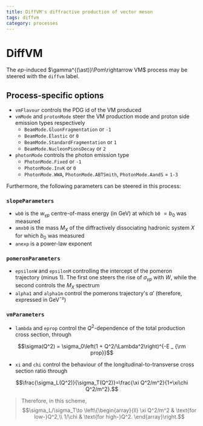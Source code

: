 ```yaml
---
title: DiffVM's diffractive production of vector meson
tags: diffvm
category: processes
---
```


# DiffVM

The $ep$-induced $\gamma^{(\ast)}\Pom\rightarrow VM$ process may be steered with the `diffvm` label.

## Process-specific options

- `vmFlavour` controls the PDG id of the VM produced
- `vmMode` and `protonMode` steer the VM production mode and proton side emission types respectively
    - `BeamMode.GluonFragmentation` or `-1`
    - `BeamMode.Elastic` or `0`
    - `BeamMode.StandardFragmentation` or `1`
    - `BeamMode.NucleonPionsDecay` or `2`
- `photonMode` controls the photon emission type
    - `PhotonMode.Fixed` or `-1`
    - `PhotonMode.InvK` or `0`
    - `PhotonMode.WWA`, `PhotonMode.ABTSmith`, `PhotonMode.AandS` = `1-3`

Furthermore, the following parameters can be steered in this process:

### `slopeParameters`

- `wb0` is the $w _ {\gamma p}$ centre-of-mass energy (in GeV) at which `b0` $=b_0$ was measured
- `amxb0` is the mass $M_X$ of the diffractively dissociating hadronic system $X$ for which $b_0$ was measured
- `anexp` is a power-law exponent

### `pomeronParameters`

- `epsilonW` and `epsilonM` controlling the intercept of the pomeron trajectory (minus 1).
  The first one steers the rise of $\sigma _ {\gamma p}$ with $W$, while the second controls the $M_X$ spectrum
- `alpha1` and `alpha1m` control the pomerons trajectory's $\alpha'$ (therefore, expressed in GeV¯²)

### `vmParameters`

- `lambda` and `eprop` control the $Q^2$-dependence of the total production cross section, through

$$\sigma(Q^2) = \sigma_0\left(1 + Q^2/\Lambda^2\right)^{-E _ {\rm prop}}$$

- `xi` and `chi` control the behaviour of the longitudinal-to-transverse cross section ratio through

$$\frac{\sigma_L(Q^2)}{\sigma_T(Q^2)}=\frac{\xi Q^2/m^2}{1+\xi\chi Q^2/m^2}.$$

>  Therefore, in this scheme,
$$\sigma_L/\sigma_T\to \left\{\begin{array}{ll}
\xi Q^2/m^2 & \text{for low-}Q^2,\\
1/\chi      & \text{for high-}Q^2.
\end{array}\right.$$

